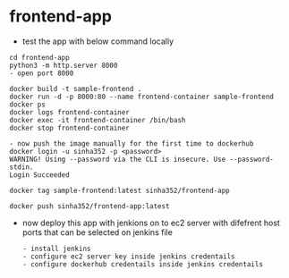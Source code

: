 # frontend-app

- test the app with below command locally
```
cd frontend-app
python3 -m http.server 8000
- open port 8000
```

```
docker build -t sample-frontend .
docker run -d -p 8000:80 --name frontend-container sample-frontend
docker ps
docker logs frontend-container
docker exec -it frontend-container /bin/bash
docker stop frontend-container

- now push the image manually for the first time to dockerhub
docker login -u sinha352 -p <password>
WARNING! Using --password via the CLI is insecure. Use --password-stdin.
Login Succeeded

docker tag sample-frontend:latest sinha352/frontend-app 

docker push sinha352/frontend-app:latest

```

- now deploy this app with jenkions on to ec2 server with difefrent host ports that can be selected on jenkins file


  ```
  - install jenkins
  - configure ec2 server key inside jenkins credentails
  - configure dockerhub credentails inside jenkins credentails
  ```
